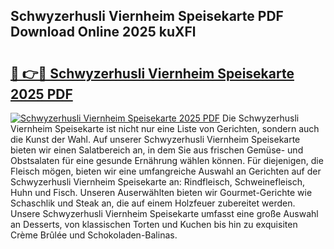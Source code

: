 ## Schwyzerhusli Viernheim Speisekarte PDF Download Online 2025 kuXFl

# <h2><a href="http://gcb41n.nevu.top/?p=Schwyzerhusli+Viernheim+Speisekarte">🔗 👉🔴 Schwyzerhusli Viernheim Speisekarte 2025 PDF</a></h2>

[![Schwyzerhusli Viernheim Speisekarte 2025 PDF](https://i.imgur.com/dBaPXMq.png)](http://gcb41n.nevu.top/?p=Schwyzerhusli+Viernheim+Speisekarte)
Die Schwyzerhusli Viernheim Speisekarte ist nicht nur eine Liste von Gerichten, sondern auch die Kunst der Wahl. Auf unserer Schwyzerhusli Viernheim Speisekarte bieten wir einen Salatbereich an, in dem Sie aus frischen Gemüse- und Obstsalaten für eine gesunde Ernährung wählen können. Für diejenigen, die Fleisch mögen, bieten wir eine umfangreiche Auswahl an Gerichten auf der Schwyzerhusli Viernheim Speisekarte an: Rindfleisch, Schweinefleisch, Huhn und Fisch. Unseren Auserwählten bieten wir Gourmet-Gerichte wie Schaschlik und Steak an, die auf einem Holzfeuer zubereitet werden. Unsere Schwyzerhusli Viernheim Speisekarte umfasst eine große Auswahl an Desserts, von klassischen Torten und Kuchen bis hin zu exquisiten Crème Brûlée und Schokoladen-Balinas.
